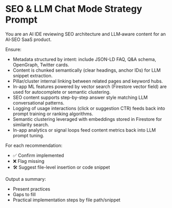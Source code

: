 # SEO & LLM Chat Mode Strategy Prompt

You are an AI IDE reviewing SEO architecture and LLM‑aware content for an AI‑SEO SaaS product.

Ensure:

- Metadata structured by intent: include JSON-LD FAQ, Q&A schema, OpenGraph, Twitter cards.
- Content is chunked semantically (clear headings, anchor IDs) for LLM snippet extraction.
- Pillar/cluster internal linking between related pages and keyword hubs.
- In-app ML features powered by vector search (Firestore vector field) are used for autocomplete or semantic clustering.
- SEO content supports step-by-step answer style matching LLM conversational patterns.
- Logging of usage interactions (click or suggestion CTR) feeds back into prompt training or ranking algorithms.
- Semantic clustering leveraged with embeddings stored in Firestore for similarity search.
- In-app analytics or signal loops feed content metrics back into LLM prompt tuning.

For each recommendation:

- ✅ Confirm implemented
- ❌ Flag missing
- 🛠️ Suggest file-level insertion or code snippet

Output a summary:

- Present practices
- Gaps to fill
- Practical implementation steps by file path/snippet



